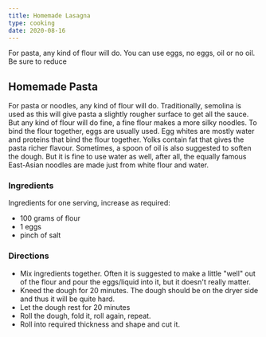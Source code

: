 ```yaml
---
title: Homemade Lasagna
type: cooking
date: 2020-08-16
---
```


For pasta, any kind of flour will do. You can use eggs, no eggs, oil or no oil. Be sure to reduce 


## Homemade Pasta

For pasta or noodles, any kind of flour will do. Traditionally, semolina is used as this will give pasta a slightly rougher surface to get all the sauce. But any kind of flour will do fine, a fine flour makes a more silky noodles. To bind the flour together, eggs are usually used. Egg whites are mostly water and proteins that bind the flour together. Yolks contain fat that gives the pasta richer flavour. Sometimes, a spoon of oil is also suggested to soften the dough. But it is fine to use water as well, after all, the equally famous East-Asian noodles are made just from white flour and water.

### Ingredients
Ingredients for one serving, increase as required:

* 100 grams of flour
* 1 eggs
* pinch of salt

### Directions
* Mix ingredients together. Often it is suggested to make a little "well" out of the flour and pour the eggs/liquid into it, but it doesn't really matter.
* Kneed the dough for 20 minutes. The dough should be on the dryer side and thus it will be quite hard.
* Let the dough rest for 20 minutes
* Roll the dough, fold it, roll again, repeat.
* Roll into required thickness and shape and cut it.

